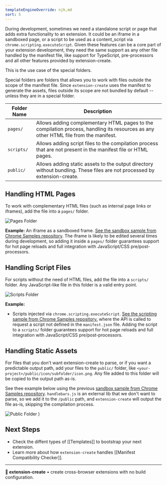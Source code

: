 ```yaml
---
templateEngineOverride: njk,md
sort: 5
---
```


During development, sometimes we need a standalone script or page that adds extra functionality to an extension. It could be an iframe in a sandboxed page, or a script to be used as a content_script via `chrome.scripting.executeScript`. Given these features can be a core part of your extension development, they need the same support as any other file handled by the manifest file, like support for TypeScript, pre-processors and all other features provided by extension-create.

This is the use case of the special folders.

Special folders are folders that allows you to work with files outside the scope of the manifest file. Since `extension-create` uses the manifest to generate the assets, files outside its scope are not bundled by default -- unless they are in a special folder.

| Folder Name | Description |
|-------------|-------------|
| `pages/`    | Allows adding complementary HTML pages to the compilation process, handling its resources as any other HTML file from the manifest. |
| `scripts/`  | Allows adding script files to the compilation process that are not present in the manifest file or HTML pages.                      |
| `public/`   | Allows adding static assets to the output directory without bundling. These files are not processed by extension-create.            |

## Handling HTML Pages

To work with complementary HTML files (such as internal page links or iframes), add the file into a `pages/` folder.

![Pages Folder]("./assets/pages-folder2.png")

**Example:** 
An iframe as a sandboxed frame. [See the sandbox sample from Chrome Samples repository](https://github.com/GoogleChrome/chrome-extensions-samples/tree/main/api-samples/sandbox/sandbox). The iframe is likely to be edited several times during development, so adding it inside a `pages/` folder guarantees support for hot page reloads and full integration with JavaScript/CSS pre/post-processors.

## Handling Script Files

For scripts without the need of HTML files, add the file into a `scripts/` folder. Any JavaScript-like file in this folder is a valid entry point.

![Scripts Folder]("./assets/scripts-folder.png")

**Example:** 
* Scripts injected via <code>chrome.scripting.executeScript</code>. [See the scripting sample from Chrome Samples repository.](https://github.com/GoogleChrome/chrome-extensions-samples/tree/main/api-samples/scripting) where the API is called to request a script not defined in the `manifest.json` file. Adding the script to a `scripts/` folder guarantees support for hot page reloads and full integration with JavaScript/CSS pre/post-processors.

## Handling Static Assets

For files that you don't want extension-create to parse, or if you want a predictable output path, add your files to the `public/` folder, like `<your-project>/public/icon/subfolder/icon.png`. Any file added to this folder will be copied to the output path as-is. 

See thee example below using the previous [sandbox sample from Chrome Samples repository](https://github.com/GoogleChrome/chrome-extensions-samples/tree/main/api-samples/sandbox/sandbox). `handlebars.js` is an external lib that we don't want to parse, so we add it to the `/public` path, and `extension-create` will output the file as-is, skipping the compilation process.

![Public Folder]("./assets/public-folder.png")
) 
## Next Steps

- Check the diffent types of [[Templates]] to bootstrap your next extension.
- Learn more about how `extension-create` handles [[Manifest Compatibility Checker]].

---

**🧩 extension-create** • create cross-browser extensions with no build configuration.